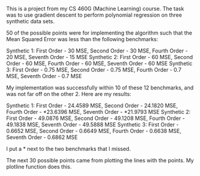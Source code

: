 This is a project from my CS 460G (Machine Learning) course. The task was to use gradient descent to perform polynomial regression on three synthetic data sets.

50 of the possible points were for implementing the algorithm such that the Mean Squared Error was less than the following benchmarks:

  Synthetic 1: First Order - 30 MSE, Second Order - 30 MSE, Fourth Order - 20 MSE, Seventh Order - 15 MSE
  Synthetic 2: First Order - 60 MSE, Second Order - 60 MSE, Fourth Order - 60 MSE, Seventh Order - 60 MSE
  Synthetic 3: First Order - 0.75 MSE, Second Order - 0.75 MSE, Fourth Order - 0.7 MSE, Seventh Order - 0.7 MSE

My implementation was successfully within 10 of these 12 benchmarks, and was not far off on the other 2. Here are my results:

  Synthetic 1: First Order - 24.4589 MSE, Second Order - 24.1820 MSE, Fourth Order - *23.6396 MSE, Seventh Order - *21.9793 MSE
  Synthetic 2: First Order - 49.0876 MSE, Second Order - 49.1208 MSE, Fourth Order - 49.1838 MSE, Seventh Order - 49.5888 MSE
  Synthetic 3: First Order - 0.6652 MSE, Second Order - 0.6649 MSE, Fourth Order - 0.6638 MSE, Seventh Order - 0.6862 MSE

I put a * next to the two benchmarks that I missed.

The next 30 possible points came from plotting the lines with the points. My plotline function does this.
